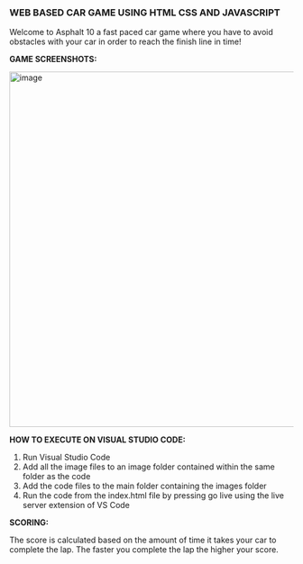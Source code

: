 ### **WEB BASED CAR GAME USING HTML CSS AND JAVASCRIPT**
Welcome to Asphalt 10 a fast paced car game where you have to avoid obstacles with your car in order to reach the finish line in time!

**GAME SCREENSHOTS:**

<img width="631" alt="image" src="https://github.com/Arsal1000/Web-based-car-game-/assets/151519116/c9381049-3c1b-4d3e-b7ff-056f9d9c4cfa">

**HOW TO EXECUTE ON VISUAL STUDIO CODE:**

1. Run Visual Studio Code
2. Add all the image files to an image folder contained within the same folder as the code
3. Add the code files to the main folder containing the images folder
4. Run the code from the index.html file by pressing go live using the live server extension of VS Code

**SCORING:**

The score is calculated based on the amount of time it takes your car to complete the lap. The faster you complete the lap the higher your score.


